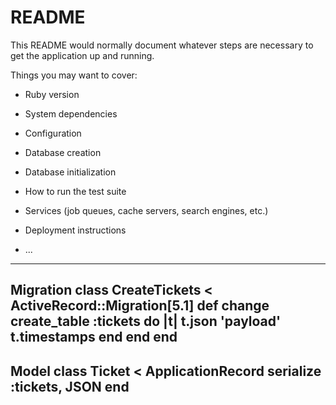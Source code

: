 # README

This README would normally document whatever steps are necessary to get the
application up and running.

Things you may want to cover:

* Ruby version

* System dependencies

* Configuration

* Database creation

* Database initialization

* How to run the test suite

* Services (job queues, cache servers, search engines, etc.)

* Deployment instructions

* ...
-------------------------------------------------------------------

Migration
class CreateTickets < ActiveRecord::Migration[5.1]
  def change
    create_table :tickets do |t|
      t.json 'payload'
      t.timestamps
    end
  end
end
---------------------------------------------------------------------
Model
class Ticket < ApplicationRecord
  serialize :tickets, JSON
end
----------------------------------------------------------------------
